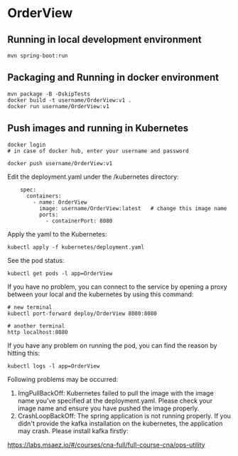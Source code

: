 # OrderView

## Running in local development environment

```
mvn spring-boot:run
```

## Packaging and Running in docker environment

```
mvn package -B -DskipTests
docker build -t username/OrderView:v1 .
docker run username/OrderView:v1
```

## Push images and running in Kubernetes

```
docker login 
# in case of docker hub, enter your username and password

docker push username/OrderView:v1
```

Edit the deployment.yaml under the /kubernetes directory:
```
    spec:
      containers:
        - name: OrderView
          image: username/OrderView:latest   # change this image name
          ports:
            - containerPort: 8080

```

Apply the yaml to the Kubernetes:
```
kubectl apply -f kubernetes/deployment.yaml
```

See the pod status:
```
kubectl get pods -l app=OrderView
```

If you have no problem, you can connect to the service by opening a proxy between your local and the kubernetes by using this command:
```
# new terminal
kubectl port-forward deploy/OrderView 8080:8080

# another terminal
http localhost:8080
```

If you have any problem on running the pod, you can find the reason by hitting this:
```
kubectl logs -l app=OrderView
```

Following problems may be occurred:

1. ImgPullBackOff:  Kubernetes failed to pull the image with the image name you've specified at the deployment.yaml. Please check your image name and ensure you have pushed the image properly.
1. CrashLoopBackOff: The spring application is not running properly. If you didn't provide the kafka installation on the kubernetes, the application may crash. Please install kafka firstly:

https://labs.msaez.io/#/courses/cna-full/full-course-cna/ops-utility

